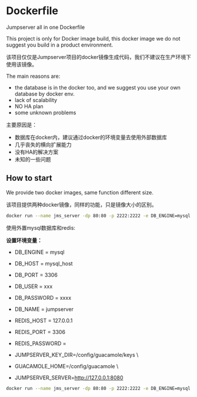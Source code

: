 # Dockerfile

Jumpserver all in one Dockerfile

This project is only for Docker image build, this docker image we do not suggest you build in a product environment.

该项目仅仅是Jumpserver项目的docker镜像生成代码，我们不建议在生产环境下使用该镜像。

The main reasons are:

   - the database is in the docker too, and we suggest you use your own database by docker env.
   - lack of scalability
   - NO HA plan
   - some unknown problems

主要原因是：

   - 数据库在docker内，建议通过docker的环境变量去使用外部数据库
   - 几乎丧失的横向扩展能力
   - 没有HA的解决方案
   - 未知的一些问题

## How to start
We provide two docker images, same function different size.

该项目提供两种docker镜像，同样的功能，只是镜像大小的区别。

```bash
docker run --name jms_server -dp 80:80 -p 2222:2222 -e DB_ENGINE=mysql -e DB_HOST=127.0.0.1 -e DB_PORT=3306 -e DB_USER=jumpserver -e DB_PASSWORD=weakPassword -e DB_NAME=jumpserver -e  wojiushixiaobai/jumpserver:latest

```

使用外置mysql数据库和redis:

**设置环境变量：**

- DB_ENGINE = mysql
- DB_HOST = mysql_host
- DB_PORT = 3306
- DB_USER = xxx
- DB_PASSWORD = xxxx
- DB_NAME = jumpserver

- REDIS_HOST = 127.0.0.1
- REDIS_PORT = 3306
- REDIS_PASSWORD =

- JUMPSERVER_KEY_DIR=/config/guacamole/keys \
- GUACAMOLE_HOME=/config/guacamole \
- JUMPSERVER_SERVER=http://127.0.0.1:8080



```bash
docker run --name jms_server -dp 80:80 -p 2222:2222 -e DB_ENGINE=mysql -e DB_HOST=192.168.1.1 -e DB_PORT=3306 -e DB_USER=root -e DB_PASSWORD=xxx -e DB_NAME=jumpserver -e REDIS_HOST=127.0.0.1 -e REDIS_PORT=6379 -e JUMPSERVER_SERVER=http://127.0.0.1:8080 wojiushixiaobai/jumpserver:latest
```
